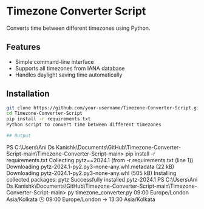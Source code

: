 # Timezone Converter Script

Converts time between different timezones using Python.

## Features
- Simple command-line interface
- Supports all timezones from IANA database
- Handles daylight saving time automatically

## Installation
```bash
git clone https://github.com/your-username/Timezone-Converter-Script.git
cd Timezone-Converter-Script
pip install -r requirements.txt
Python script to convert time between different timezones

## Output

```
PS C:\Users\Ani Ds Kanishk\Documents\GitHub\Timezone-Converter-Script-main\Timezone-Converter-Script-main> pip install -r requirements.txt
Collecting pytz==2024.1 (from -r requirements.txt (line 1))
  Downloading pytz-2024.1-py2.py3-none-any.whl.metadata (22 kB)
Downloading pytz-2024.1-py2.py3-none-any.whl (505 kB)
Installing collected packages: pytz
Successfully installed pytz-2024.1
PS C:\Users\Ani Ds Kanishk\Documents\GitHub\Timezone-Converter-Script-main\Timezone-Converter-Script-main> py timezone_converter.py 09:00 Europe/London Asia/Kolkata
🕒 09:00 Europe/London → 13:30 Asia/Kolkata
```
